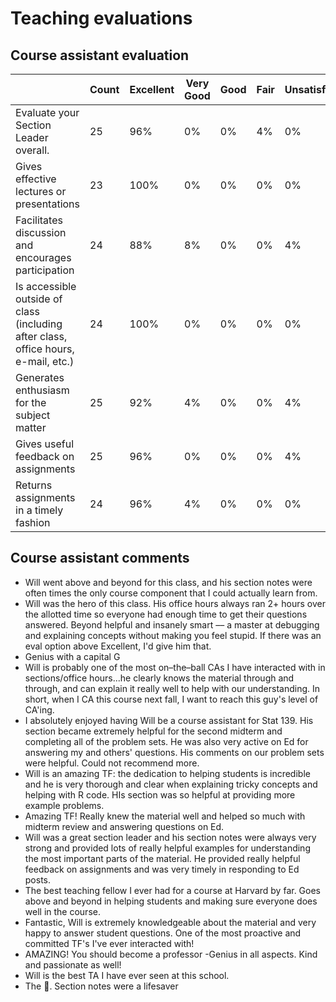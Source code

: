 # Teaching evaluations

## Course assistant evaluation

|                                                                                    | Count | Excellent | Very Good | Good | Fair | Unsatisfactory | Instructor Mean | Department Mean | Division Mean |
|------------------------------------------------------------------------------------|-------|-----------|-----------|------|------|----------------|-----------------|------------------|---------------|
| Evaluate your Section Leader overall.                                              | 25    | 96\%       | 0\%        | 0\%   | 4\%   | 0\%             | 4.88            | 4.75             | 4.61          |
| Gives effective lectures or presentations                                          | 23    | 100\%      | 0\%        | 0\%   | 0\%   | 0\%             | 5.00            | 4.75             | 4.54          |
| Facilitates discussion and encourages participation                                | 24    | 88\%       | 8\%        | 0\%   | 0\%   | 4\%             | 4.75            | 4.73             | 4.56          |
| Is accessible outside of class (including after class, office hours, e-mail, etc.) | 24    | 100\%      | 0\%        | 0\%   | 0\%   | 0\%             | 4.00            | 4.74             | 4.64          |
| Generates enthusiasm for the subject matter                                        | 25    | 92\%       | 4\%        | 0\%   | 0\%   | 4\%             | 4.80            | 4.68             | 4.54          |
| Gives useful feedback on assignments                                               | 25    | 96\%       | 0\%        | 0\%   | 0\%   | 4\%             | 4.84            | 4.72             | 4.54          |
| Returns assignments in a timely fashion                                            | 24    | 96\%       | 4\%        | 0\%   | 0\%   | 0\%             | 4.96            | 4.75             | 4.56          |

## Course assistant comments

- Will went above and beyond for this class, and his section notes were often times the only course component that I could actually
learn from.
- Will was the hero of this class. His office hours always ran 2+ hours over the allotted time so everyone had enough time to get their
questions answered. Beyond helpful and insanely smart –– a master at debugging and explaining concepts without making you
feel stupid. If there was an eval option above Excellent, I'd give him that.
- Genius with a capital G
- Will is probably one of the most on–the–ball CAs I have interacted with in sections/office hours...he clearly knows the material
through and through, and can explain it really well to help with our understanding. In short, when I CA this course next fall, I want to
reach this guy's level of CA'ing.
- I absolutely enjoyed having Will be a course assistant for Stat 139. His section became extremely helpful for the second midterm
and completing all of the problem sets. He was also very active on Ed for answering my and others' questions. His comments on
our problem sets were helpful. Could not recommend more.
- Will is an amazing TF: the dedication to helping students is incredible and he is very thorough and clear when explaining tricky
concepts and helping with R code. HIs section was so helpful at providing more example problems.
- Amazing TF! Really knew the material well and helped so much with midterm review and answering questions on Ed.
- Will was a great section leader and his section notes were always very strong and provided lots of really helpful examples for
understanding the most important parts of the material. He provided really helpful feedback on assignments and was very timely in
responding to Ed posts.
- The best teaching fellow I ever had for a course at Harvard by far. Goes above and beyond in helping students and making sure
everyone does well in the course.
- Fantastic, Will is extremely knowledgeable about the material and very happy to answer student questions. One of the most
proactive and committed TF's I've ever interacted with!
- AMAZING! You should become a professor
 -Genius in all aspects. Kind and passionate as well!
- Will is the best TA I have ever seen at this school.
- The 🐐. Section notes were a lifesaver
